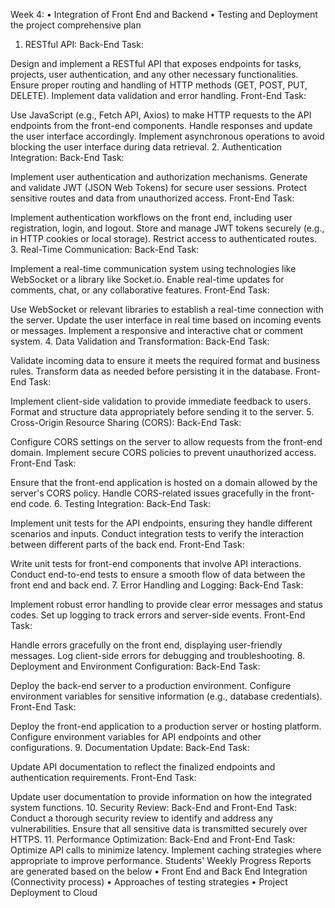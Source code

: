 Week 4: 
•	Integration of Front End and Backend
•	Testing and Deployment the project
comprehensive plan
1. RESTful API:
Back-End Task:

Design and implement a RESTful API that exposes endpoints for tasks, projects, user authentication, and any other necessary functionalities.
Ensure proper routing and handling of HTTP methods (GET, POST, PUT, DELETE).
Implement data validation and error handling.
Front-End Task:

Use JavaScript (e.g., Fetch API, Axios) to make HTTP requests to the API endpoints from the front-end components.
Handle responses and update the user interface accordingly.
Implement asynchronous operations to avoid blocking the user interface during data retrieval.
2. Authentication Integration:
Back-End Task:

Implement user authentication and authorization mechanisms.
Generate and validate JWT (JSON Web Tokens) for secure user sessions.
Protect sensitive routes and data from unauthorized access.
Front-End Task:

Implement authentication workflows on the front end, including user registration, login, and logout.
Store and manage JWT tokens securely (e.g., in HTTP cookies or local storage).
Restrict access to authenticated routes.
3. Real-Time Communication:
Back-End Task:

Implement a real-time communication system using technologies like WebSocket or a library like Socket.io.
Enable real-time updates for comments, chat, or any collaborative features.
Front-End Task:

Use WebSocket or relevant libraries to establish a real-time connection with the server.
Update the user interface in real time based on incoming events or messages.
Implement a responsive and interactive chat or comment system.
4. Data Validation and Transformation:
Back-End Task:

Validate incoming data to ensure it meets the required format and business rules.
Transform data as needed before persisting it in the database.
Front-End Task:

Implement client-side validation to provide immediate feedback to users.
Format and structure data appropriately before sending it to the server.
5. Cross-Origin Resource Sharing (CORS):
Back-End Task:

Configure CORS settings on the server to allow requests from the front-end domain.
Implement secure CORS policies to prevent unauthorized access.
Front-End Task:

Ensure that the front-end application is hosted on a domain allowed by the server's CORS policy.
Handle CORS-related issues gracefully in the front-end code.
6. Testing Integration:
Back-End Task:

Implement unit tests for the API endpoints, ensuring they handle different scenarios and inputs.
Conduct integration tests to verify the interaction between different parts of the back end.
Front-End Task:

Write unit tests for front-end components that involve API interactions.
Conduct end-to-end tests to ensure a smooth flow of data between the front end and back end.
7. Error Handling and Logging:
Back-End Task:

Implement robust error handling to provide clear error messages and status codes.
Set up logging to track errors and server-side events.
Front-End Task:

Handle errors gracefully on the front end, displaying user-friendly messages.
Log client-side errors for debugging and troubleshooting.
8. Deployment and Environment Configuration:
Back-End Task:

Deploy the back-end server to a production environment.
Configure environment variables for sensitive information (e.g., database credentials).
Front-End Task:

Deploy the front-end application to a production server or hosting platform.
Configure environment variables for API endpoints and other configurations.
9. Documentation Update:
Back-End Task:

Update API documentation to reflect the finalized endpoints and authentication requirements.
Front-End Task:

Update user documentation to provide information on how the integrated system functions.
10. Security Review:
Back-End and Front-End Task:
Conduct a thorough security review to identify and address any vulnerabilities.
Ensure that all sensitive data is transmitted securely over HTTPS.
11. Performance Optimization:
Back-End and Front-End Task:
Optimize API calls to minimize latency.
Implement caching strategies where appropriate to improve performance.
Students' Weekly Progress Reports are generated based on the below 
•	Front End and Back End Integration (Connectivity process)
•	Approaches of testing strategies
•	Project Deployment to Cloud
